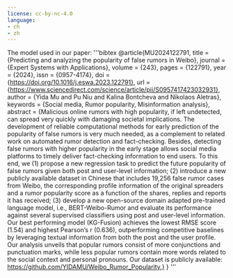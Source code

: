 ```yaml
---
license: cc-by-nc-4.0
language:
- ch
- zh
---
```


The model used in our paper:
'''bibtex
@article{MU2024122791,
title = {Predicting and analyzing the popularity of false rumors in Weibo},
journal = {Expert Systems with Applications},
volume = {243},
pages = {122791},
year = {2024},
issn = {0957-4174},
doi = {https://doi.org/10.1016/j.eswa.2023.122791},
url = {https://www.sciencedirect.com/science/article/pii/S0957417423032931},
author = {Yida Mu and Pu Niu and Kalina Bontcheva and Nikolaos Aletras},
keywords = {Social media, Rumor popularity, Misinformation analysis},
abstract = {Malicious online rumors with high popularity, if left undetected, can spread very quickly with damaging societal implications. The development of reliable computational methods for early prediction of the popularity of false rumors is very much needed, as a complement to related work on automated rumor detection and fact-checking. Besides, detecting false rumors with higher popularity in the early stage allows social media platforms to timely deliver fact-checking information to end users. To this end, we (1) propose a new regression task to predict the future popularity of false rumors given both post and user-level information; (2) introduce a new publicly available dataset in Chinese that includes 19,256 false rumor cases from Weibo, the corresponding profile information of the original spreaders and a rumor popularity score as a function of the shares, replies and reports it has received; (3) develop a new open-source domain adapted pre-trained language model, i.e., BERT-Weibo-Rumor and evaluate its performance against several supervised classifiers using post and user-level information. Our best performing model (KG-Fusion) achieves the lowest RMSE score (1.54) and highest Pearson’s r (0.636), outperforming competitive baselines by leveraging textual information from both the post and the user profile. Our analysis unveils that popular rumors consist of more conjunctions and punctuation marks, while less popular rumors contain more words related to the social context and personal pronouns. Our dataset is publicly available: https://github.com/YIDAMU/Weibo_Rumor_Popularity.}
}
'''